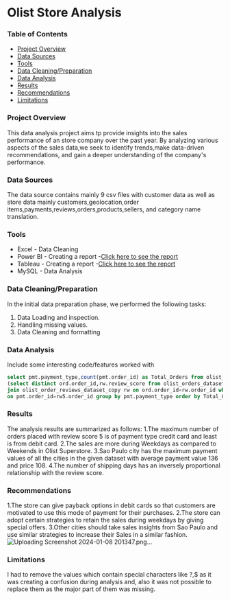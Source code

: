 # Olist Store Analysis

### Table of Contents
- [Project Overview](#project-Overview)
- [Data Sources](#Data-Sources)
- [Tools](#tools)
- [Data Cleaning/Preparation](#Data-Cleaning/Preparation)
- [Data Analysis](#Data-Analysis)
- [Results](#Results)
- [Recommendations](#Recommendations)
- [Limitations](#Limitations)

### Project Overview
  This data analysis project aims tp provide insights into the sales performance of an store company over the past year.
  By analyzing various aspects of the sales data,we seek to identify trends,make data-driven recommendations, and gain a deeper understanding of the company's performance.

### Data Sources 
The data source contains mainly 9 csv files with customer data as well as store data mainly customers,geolocation,order items,payments,reviews,orders,products,sellers, and category name translation.

### Tools

- Excel - Data Cleaning
- Power BI - Creating a report
   -[Click here to see the report]()
- Tableau - Creating a report
   -[Click here to see the report]()
- MySQL - Data Analysis
### Data Cleaning/Preparation
In the initial data preparation phase, we performed the following tasks:
1. Data Loading and inspection.
2. Handling missing values.
3. Data Cleaning and formatting

### Data Analysis 
Include some interesting code/features worked with
``` sql
select pmt.payment_type,count(pmt.order_id) as Total_Orders from olist_order_payments_dataset as pmt join 
(select distinct ord.order_id,rw.review_score from olist_orders_dataset as ord 
join olist_order_reviews_dataset_copy rw on ord.order_id=rw.order_id where review_score=5) as rw5
on pmt.order_id=rw5.order_id group by pmt.payment_type order by Total_Orders desc;
```
### Results 
The analysis results are summarized as follows:
1.The maximum number of orders placed with review score 5 is of payment type credit card and least is from debit card.
2.The sales are more during Weekdays as compared to Weekends in Olist Superstore.
3.Sao Paulo city has the maximum payment values of all the cities in the given dataset with average payment value 136 and price 108.
4.The number of shipping days has an inversely proportional relationship with the review score.

### Recommendations
1.The store can give payback options in debit cards so that customers are motivated to use this mode of payment for their purchases.
2.The store can adopt certain strategies to retain the sales during weekdays by giving special offers.
3.Other cities should take sales insights from Sao Paulo and use similar strategies to increase their Sales in a similar fashion.
![Uploading Screenshot 2024-01-08 201347.png…]()




### Limitations
I had to remove the values which contain  special characters like ?,$ as it was creating a confusion during analysis and,
also it was not possible to replace them as the major part of them was missing.


